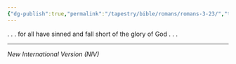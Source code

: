 ```yaml
---
{"dg-publish":true,"permalink":"/tapestry/bible/romans/romans-3-23/","title":"Romans 3:23","hide":true,"tags":["bible-verse","bible-verse"],"dgHomeLink":true,"dgShowLocalGraph":true,"dgEnableSearch":true}
---
```


. . . for all have sinned and fall short of the glory of God . . . 

---
*New International Version (NIV)*